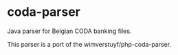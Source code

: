 # coda-parser
Java parser for Belgian CODA banking files.

This parser is a port of the wimverstuyf/php-coda-parser. 
